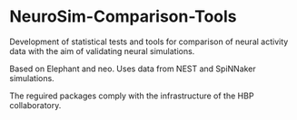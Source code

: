 # NeuroSim-Comparison-Tools
Development of statistical tests and tools for comparison of neural activity data with the aim of validating neural simulations.

Based on Elephant and neo.
Uses data from NEST and SpiNNaker simulations.

The reguired packages comply with the infrastructure of the HBP collaboratory.

